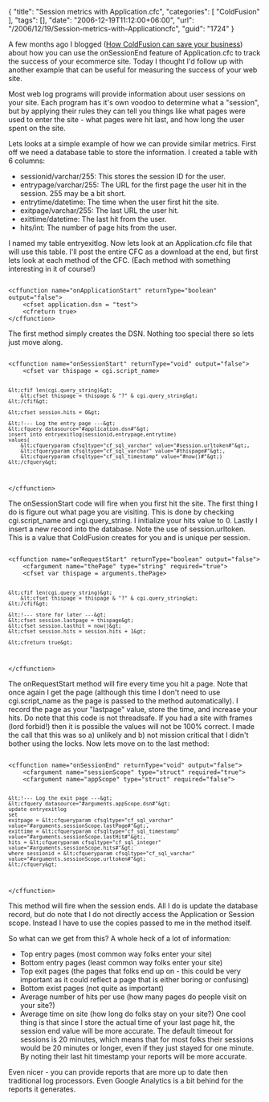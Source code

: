 {
	"title": "Session metrics with Application.cfc",
	"categories": [
		"ColdFusion"
	],
	"tags": [],
	"date": "2006-12-19T11:12:00+06:00",
	"url": "/2006/12/19/Session-metrics-with-Applicationcfc",
	"guid": "1724"
}

A few months ago I blogged (<a href="http://ray.camdenfamily.com/index.cfm/2006/10/20/How-ColdFusion-can-save-you-business">How ColdFusion can save your business</a>) about how you can use the onSessionEnd feature of Application.cfc to track the success of your ecommerce site. Today I thought I'd follow up with another example that can be useful for measuring the success of your web site.
<!--more-->
Most web log programs will provide information about user sessions on your site. Each program has it's own voodoo to determine what a "session", but by applying their rules they can tell you things like what pages were used to enter the site - what pages were hit last, and how long the user spent on the site. 

Lets looks at a simple example of how we can provide similar metrics. First off we need a database table to store the information. I created a table with 6 columns:

<ul>
<li>sessionid/varchar/255: This stores the session ID for the user.
<li>entrypage/varchar/255: The URL for the first page the user hit in the session. 255 may be a bit short.
<li>entrytime/datetime: The time when the user first hit the site.
<li>exitpage/varchar/255: The last URL the user hit.
<li>exittime/datetime: The last hit from the user.
<li>hits/int: The number of page hits from the user.
</ul>

I named my table entryexitlog. Now lets look at an Application.cfc file that will use this table. I'll post the entire CFC as a download at the end, but first lets look at each method of the CFC. (Each method with something interesting in it of course!)

<code>
&lt;cffunction name="onApplicationStart" returnType="boolean" output="false"&gt;
	&lt;cfset application.dsn = "test"&gt;
	&lt;cfreturn true&gt;
&lt;/cffunction&gt;
</code>

The first method simply creates the DSN. Nothing too special there so lets just move along.

<code>
&lt;cffunction name="onSessionStart" returnType="void" output="false"&gt;
	&lt;cfset var thispage = cgi.script_name&gt;
	
	&lt;cfif len(cgi.query_string)&gt;
		&lt;cfset thispage = thispage & "?" & cgi.query_string&gt;
	&lt;/cfif&gt;
	
	&lt;cfset session.hits = 0&gt;
	
	&lt;!--- Log the entry page ---&gt;
	&lt;cfquery datasource="#application.dsn#"&gt;
	insert into entryexitlog(sessionid,entrypage,entrytime)
	values(
		&lt;cfqueryparam cfsqltype="cf_sql_varchar" value="#session.urltoken#"&gt;,
		&lt;cfqueryparam cfsqltype="cf_sql_varchar" value="#thispage#"&gt;,
		&lt;cfqueryparam cfsqltype="cf_sql_timestamp" value="#now()#"&gt;)
	&lt;/cfquery&gt;
	
&lt;/cffunction&gt;
</code>

The onSessionStart code will fire when you first hit the site. The first thing I do is figure out what page you are visiting. This is done by checking cgi.script_name and cgi.query_string. I initialize your hits value to 0. Lastly I insert a new record into the database. Note the use of session.urltoken. This is a value that ColdFusion creates for you and is unique per session.

<code>
&lt;cffunction name="onRequestStart" returnType="boolean" output="false"&gt;
	&lt;cfargument name="thePage" type="string" required="true"&gt;
	&lt;cfset var thispage = arguments.thePage&gt;
	
	&lt;cfif len(cgi.query_string)&gt;
		&lt;cfset thispage = thispage & "?" & cgi.query_string&gt;
	&lt;/cfif&gt;

	&lt;!--- store for later ---&gt;
	&lt;cfset session.lastpage = thispage&gt;
	&lt;cfset session.lasthit = now()&gt;
	&lt;cfset session.hits = session.hits + 1&gt;
	
	&lt;cfreturn true&gt;
&lt;/cffunction&gt;
</code>

The onRequestStart method will fire every time you hit a page. Note that once again I get the page (although this time I don't need to use cgi.script_name as the page is passed to the method automatically). I record the page as your "lastpage" value, store the time, and increase your hits. Do note that this code is not threadsafe. If you had a site with frames (lord forbid!) then it is possible the values will not be 100% correct. I made the call that this was so a) unlikely and b) not mission critical that I didn't bother using the locks. Now lets move on to the last method:

<code>
&lt;cffunction name="onSessionEnd" returnType="void" output="false"&gt;
	&lt;cfargument name="sessionScope" type="struct" required="true"&gt;
	&lt;cfargument name="appScope" type="struct" required="false"&gt;
	
	&lt;!--- Log the exit page ---&gt;
	&lt;cfquery datasource="#arguments.appScope.dsn#"&gt;
	update entryexitlog
	set 
	exitpage = &lt;cfqueryparam cfsqltype="cf_sql_varchar" value="#arguments.sessionScope.lastPage#"&gt;,
	exittime = &lt;cfqueryparam cfsqltype="cf_sql_timestamp" value="#arguments.sessionScope.lastHit#"&gt;,
	hits = &lt;cfqueryparam cfsqltype="cf_sql_integer" value="#arguments.sessionScope.hits#"&gt;
	where sessionid = &lt;cfqueryparam cfsqltype="cf_sql_varchar" value="#arguments.sessionScope.urltoken#"&gt;
	&lt;/cfquery&gt;

&lt;/cffunction&gt;
</code>

This method will fire when the session ends. All I do is update the database record, but do note that I do not directly access the Application or Session scope. Instead I have to use the copies passed to me in the method itself.

So what can we get from this? A whole heck of a lot of information:

<ul>
<li>Top entry pages (most common way folks enter your site)
<li>Bottom entry pages (least common way folks enter your site)
<li>Top exit pages (the pages that folks end up on - this could be very important as it could reflect a page that is either boring or confusing)
<li>Bottom exist pages (not quite as important)
<li>Average number of hits per use (how many pages do people visit on your site?)
<li>Average time on site (how long do folks stay on your site?) One cool thing is that since I store the actual time of your last page hit, the session end value will be more accurate. The default timeout for sessions is 20 minutes, which means that for most folks their sessions would be 20 minutes or longer, even if they just stayed for one minute. By noting their last hit timestamp your reports will be more accurate.
</ul>

Even nicer - you can provide reports that are more up to date then traditional log processors. Even Google Analytics is a bit behind for the reports it generates.